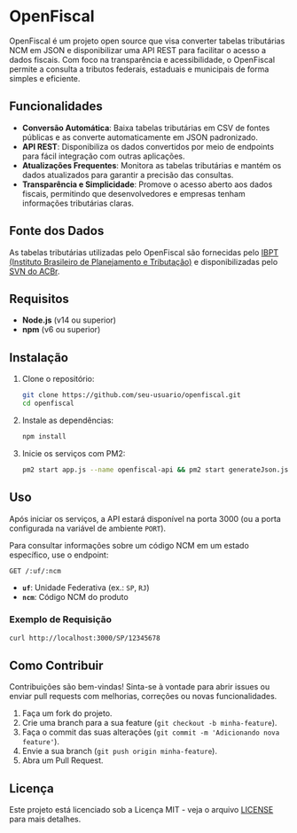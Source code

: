 # OpenFiscal

OpenFiscal é um projeto open source que visa converter tabelas tributárias NCM em JSON e disponibilizar uma API REST para facilitar o acesso a dados fiscais. Com foco na transparência e acessibilidade, o OpenFiscal permite a consulta a tributos federais, estaduais e municipais de forma simples e eficiente.

## Funcionalidades

- **Conversão Automática**: Baixa tabelas tributárias em CSV de fontes públicas e as converte automaticamente em JSON padronizado.
- **API REST**: Disponibiliza os dados convertidos por meio de endpoints para fácil integração com outras aplicações.
- **Atualizações Frequentes**: Monitora as tabelas tributárias e mantém os dados atualizados para garantir a precisão das consultas.
- **Transparência e Simplicidade**: Promove o acesso aberto aos dados fiscais, permitindo que desenvolvedores e empresas tenham informações tributárias claras.

## Fonte dos Dados

As tabelas tributárias utilizadas pelo OpenFiscal são fornecidas pelo [IBPT (Instituto Brasileiro de Planejamento e Tributação)](https://www.ibpt.com.br) e disponibilizadas pelo [SVN do ACBr](http://svn.code.sf.net/p/acbr/code/trunk2/Exemplos/ACBrTCP/ACBrIBPTax/tabela/).

## Requisitos

- **Node.js** (v14 ou superior)
- **npm** (v6 ou superior)

## Instalação

1. Clone o repositório:
   ```sh
   git clone https://github.com/seu-usuario/openfiscal.git
   cd openfiscal
   ```

2. Instale as dependências:
   ```sh
   npm install
   ```

3. Inicie os serviços com PM2:
   ```sh
   pm2 start app.js --name openfiscal-api && pm2 start generateJson.js --name openfiscal-json-generator && pm2 save && pm2 startup
   ```

## Uso

Após iniciar os serviços, a API estará disponível na porta 3000 (ou a porta configurada na variável de ambiente `PORT`).

Para consultar informações sobre um código NCM em um estado específico, use o endpoint:

```http
GET /:uf/:ncm
```

- **`uf`**: Unidade Federativa (ex.: `SP`, `RJ`)
- **`ncm`**: Código NCM do produto

### Exemplo de Requisição

```sh
curl http://localhost:3000/SP/12345678
```

## Como Contribuir

Contribuições são bem-vindas! Sinta-se à vontade para abrir issues ou enviar pull requests com melhorias, correções ou novas funcionalidades.

1. Faça um fork do projeto.
2. Crie uma branch para a sua feature (`git checkout -b minha-feature`).
3. Faça o commit das suas alterações (`git commit -m 'Adicionando nova feature'`).
4. Envie a sua branch (`git push origin minha-feature`).
5. Abra um Pull Request.

## Licença

Este projeto está licenciado sob a Licença MIT - veja o arquivo [LICENSE](LICENSE) para mais detalhes.
